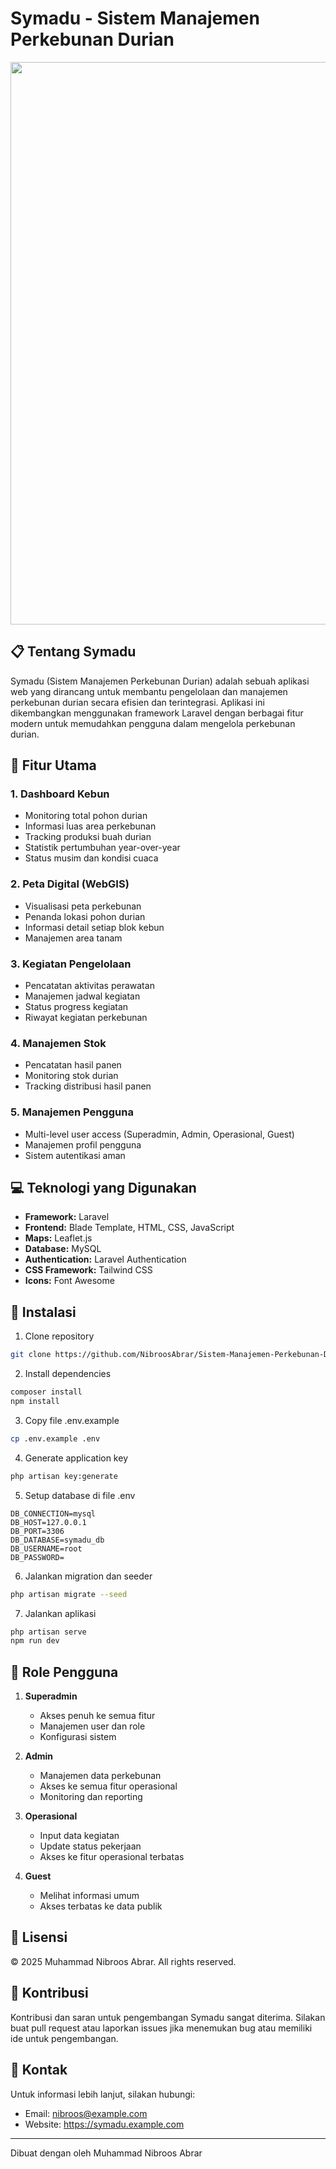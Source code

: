 # Symadu - Sistem Manajemen Perkebunan Durian
<div align="center">
  <img src="https://github.com/user-attachments/assets/f7166bbb-4160-4957-b831-f286e2d24267" width="900"/>
</div>


## 📋 Tentang Symadu

Symadu (Sistem Manajemen Perkebunan Durian) adalah sebuah aplikasi web yang dirancang untuk membantu pengelolaan dan manajemen perkebunan durian secara efisien dan terintegrasi. Aplikasi ini dikembangkan menggunakan framework Laravel dengan berbagai fitur modern untuk memudahkan pengguna dalam mengelola perkebunan durian.

## 🌟 Fitur Utama

### 1. Dashboard Kebun
- Monitoring total pohon durian
- Informasi luas area perkebunan
- Tracking produksi buah durian
- Statistik pertumbuhan year-over-year
- Status musim dan kondisi cuaca

### 2. Peta Digital (WebGIS)
- Visualisasi peta perkebunan
- Penanda lokasi pohon durian
- Informasi detail setiap blok kebun
- Manajemen area tanam

### 3. Kegiatan Pengelolaan
- Pencatatan aktivitas perawatan
- Manajemen jadwal kegiatan
- Status progress kegiatan
- Riwayat kegiatan perkebunan

### 4. Manajemen Stok
- Pencatatan hasil panen
- Monitoring stok durian
- Tracking distribusi hasil panen

### 5. Manajemen Pengguna
- Multi-level user access (Superadmin, Admin, Operasional, Guest)
- Manajemen profil pengguna
- Sistem autentikasi aman

## 💻 Teknologi yang Digunakan

- **Framework:** Laravel
- **Frontend:** Blade Template, HTML, CSS, JavaScript
- **Maps:** Leaflet.js
- **Database:** MySQL
- **Authentication:** Laravel Authentication
- **CSS Framework:** Tailwind CSS
- **Icons:** Font Awesome

## 🚀 Instalasi

1. Clone repository
```bash
git clone https://github.com/NibroosAbrar/Sistem-Manajemen-Perkebunan-Durian.git
```

2. Install dependencies
```bash
composer install
npm install
```

3. Copy file .env.example
```bash
cp .env.example .env
```

4. Generate application key
```bash
php artisan key:generate
```

5. Setup database di file .env
```env
DB_CONNECTION=mysql
DB_HOST=127.0.0.1
DB_PORT=3306
DB_DATABASE=symadu_db
DB_USERNAME=root
DB_PASSWORD=
```

6. Jalankan migration dan seeder
```bash
php artisan migrate --seed
```

7. Jalankan aplikasi
```bash
php artisan serve
npm run dev
```

## 👥 Role Pengguna

1. **Superadmin**
   - Akses penuh ke semua fitur
   - Manajemen user dan role
   - Konfigurasi sistem

2. **Admin**
   - Manajemen data perkebunan
   - Akses ke semua fitur operasional
   - Monitoring dan reporting

3. **Operasional**
   - Input data kegiatan
   - Update status pekerjaan
   - Akses ke fitur operasional terbatas

4. **Guest**
   - Melihat informasi umum
   - Akses terbatas ke data publik

## 📝 Lisensi

© 2025 Muhammad Nibroos Abrar. All rights reserved.

## 🤝 Kontribusi

Kontribusi dan saran untuk pengembangan Symadu sangat diterima. Silakan buat pull request atau laporkan issues jika menemukan bug atau memiliki ide untuk pengembangan.

## 📧 Kontak

Untuk informasi lebih lanjut, silakan hubungi:
- Email: nibroos@example.com
- Website: https://symadu.example.com

---
Dibuat dengan oleh Muhammad Nibroos Abrar
